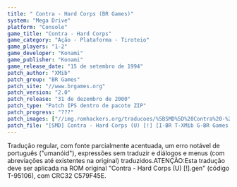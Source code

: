 ```yaml
---
title: " Contra - Hard Corps (BR Games)"
system: "Mega Drive"
platform: "Console"
game_title: "Contra - Hard Corps"
game_category: "Ação - Plataforma - Tiroteio"
game_players: "1-2"
game_developer: "Konami"
game_publisher: "Konami"
game_release_date: "15 de setembro de 1994"
patch_author: "XMib"
patch_group: "BR Games"
patch_site: "//www.brgames.org"
patch_version: "2.0"
patch_release: "31 de dezembro de 2000"
patch_type: "Patch IPS dentro de pacote ZIP"
patch_progress: "???"
patch_images: ["//img.romhackers.org/traducoes/%5BSMD%5D%20Contra%20-%20Hard%20Corps%20-%20BR%20Games%20-%201.png","//img.romhackers.org/traducoes/%5BSMD%5D%20Contra%20-%20Hard%20Corps%20-%20BR%20Games%20-%202.png","//img.romhackers.org/traducoes/%5BSMD%5D%20Contra%20-%20Hard%20Corps%20-%20BR%20Games%20-%203.png"]
patch_file: "[SMD] Contra - Hard Corps (U) [!] [I-BR T-XMib G-BR Games V-2.0 A-2000].zip"
---
```

Tradução regular, com fonte parcialmente acentuada, um erro notável de português ("umanóid"), expressões sem traduzir e diálogos e menus (com abreviações até existentes na original) traduzidos.ATENÇÃO:Esta tradução deve ser aplicada na ROM original "Contra - Hard Corps (U) [!].gen" (código T-95106), com CRC32 C579F45E.